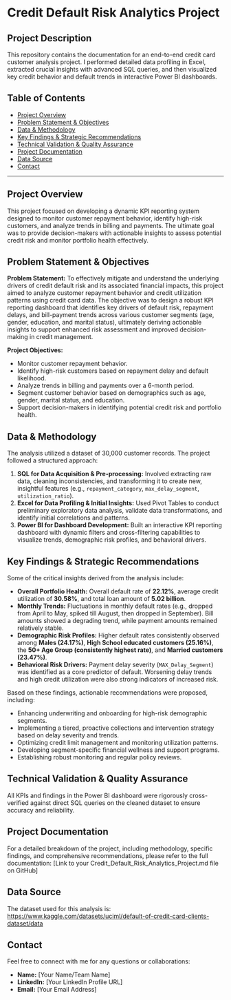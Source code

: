 # Credit Default Risk Analytics Project

## Project Description
This repository contains the documentation for an end-to-end credit card customer analysis project. I performed detailed data profiling in Excel, extracted crucial insights with advanced SQL queries, and then visualized key credit behavior and default trends in interactive Power BI dashboards.

## Table of Contents
- [Project Overview](#project-overview)
- [Problem Statement & Objectives](#problem-statement--objectives)
- [Data & Methodology](#data--methodology)
- [Key Findings & Strategic Recommendations](#key-findings--strategic-recommendations)
- [Technical Validation & Quality Assurance](#technical-validation--quality-assurance)
- [Project Documentation](#project-documentation)
- [Data Source](#data-source)
- [Contact](#contact)

---

## Project Overview
This project focused on developing a dynamic KPI reporting system designed to monitor customer repayment behavior, identify high-risk customers, and analyze trends in billing and payments. The ultimate goal was to provide decision-makers with actionable insights to assess potential credit risk and monitor portfolio health effectively.

## Problem Statement & Objectives
**Problem Statement:** To effectively mitigate and understand the underlying drivers of credit default risk and its associated financial impacts, this project aimed to analyze customer repayment behavior and credit utilization patterns using credit card data. The objective was to design a robust KPI reporting dashboard that identifies key drivers of default risk, repayment delays, and bill-payment trends across various customer segments (age, gender, education, and marital status), ultimately deriving actionable insights to support enhanced risk assessment and improved decision-making in credit management.

**Project Objectives:**
- Monitor customer repayment behavior.
- Identify high-risk customers based on repayment delay and default likelihood.
- Analyze trends in billing and payments over a 6-month period.
- Segment customer behavior based on demographics such as age, gender, marital status, and education.
- Support decision-makers in identifying potential credit risk and portfolio health.

## Data & Methodology
The analysis utilized a dataset of 30,000 customer records. The project followed a structured approach:
1.  **SQL for Data Acquisition & Pre-processing:** Involved extracting raw data, cleaning inconsistencies, and transforming it to create new, insightful features (e.g., `repayment_category`, `max_delay_segment`, `utilization_ratio`).
2.  **Excel for Data Profiling & Initial Insights:** Used Pivot Tables to conduct preliminary exploratory data analysis, validate data transformations, and identify initial correlations and patterns.
3.  **Power BI for Dashboard Development:** Built an interactive KPI reporting dashboard with dynamic filters and cross-filtering capabilities to visualize trends, demographic risk profiles, and behavioral drivers.

## Key Findings & Strategic Recommendations
Some of the critical insights derived from the analysis include:
-   **Overall Portfolio Health:** Overall default rate of **22.12%**, average credit utilization of **30.58%**, and total loan amount of **5.02 billion**.
-   **Monthly Trends:** Fluctuations in monthly default rates (e.g., dropped from April to May, spiked till August, then dropped in September). Bill amounts showed a degrading trend, while payment amounts remained relatively stable.
-   **Demographic Risk Profiles:** Higher default rates consistently observed among **Males (24.17%)**, **High School educated customers (25.16%)**, the **50+ Age Group (consistently highest rate)**, and **Married customers (23.47%)**.
-   **Behavioral Risk Drivers:** Payment delay severity (`MAX_Delay_Segment`) was identified as a core predictor of default. Worsening delay trends and high credit utilization were also strong indicators of increased risk.

Based on these findings, actionable recommendations were proposed, including:
-   Enhancing underwriting and onboarding for high-risk demographic segments.
-   Implementing a tiered, proactive collections and intervention strategy based on delay severity and trends.
-   Optimizing credit limit management and monitoring utilization patterns.
-   Developing segment-specific financial wellness and support programs.
-   Establishing robust monitoring and regular policy reviews.

## Technical Validation & Quality Assurance
All KPIs and findings in the Power BI dashboard were rigorously cross-verified against direct SQL queries on the cleaned dataset to ensure accuracy and reliability.

## Project Documentation
For a detailed breakdown of the project, including methodology, specific findings, and comprehensive recommendations, please refer to the full documentation:
[Link to your Credit_Default_Risk_Analytics_Project.md file on GitHub]


## Data Source
The dataset used for this analysis is:
https://www.kaggle.com/datasets/uciml/default-of-credit-card-clients-dataset/data

## Contact
Feel free to connect with me for any questions or collaborations:
- **Name:** [Your Name/Team Name]
- **LinkedIn:** [Your LinkedIn Profile URL]
- **Email:** [Your Email Address]
